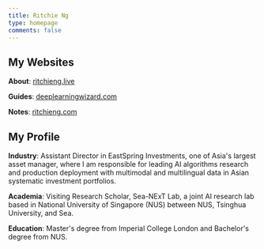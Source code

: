 ```yaml
---
title: Ritchie Ng
type: homepage
comments: false
---
```

<style> #disqus_thread { display: none } #disqus_recommendations { display: none }</style>

## My Websites

**About**: [ritchieng.live](https://ritchieng.live/)

**Guides**: [deeplearningwizard.com](https://www.deeplearningwizard.com/)

**Notes**: [ritchieng.com](https://www.ritchieng.com/)


## My Profile

**Industry**: Assistant Director in EastSpring Investments, one of Asia's largest asset manager, where I am responsible for leading AI algorithms research and production deployment with multimodal and multilingual data in Asian systematic investment portfolios.

**Academia**: Visiting Research Scholar, Sea-NExT Lab, a joint AI research lab based in National University of Singapore (NUS) between NUS, Tsinghua University, and Sea.

**Education**: Master's degree from Imperial College London and Bachelor's degree from NUS.

